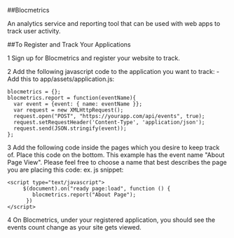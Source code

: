 ##Blocmetrics

An analytics service and reporting tool that can be used with web apps to track user activity.

##To Register and Track Your Applications

1  Sign up for Blocmetrics and register your website to track.

2  Add the following javascript code to the application you want to track:
    - Add this to app/assets/application.js:
```
blocmetrics = {};
blocmetrics.report = function(eventName){
  var event = {event: { name: eventName }};
  var request = new XMLHttpRequest();
  request.open("POST", "https://yourapp.com/api/events", true);
  request.setRequestHeader('Content-Type', 'application/json');
  request.send(JSON.stringify(event));
};
```
3  Add the following code inside the pages which you desire to keep track of. Place this code on the bottom. This example has the event name "About Page View". Please feel free to choose a name that best describes the page you are placing this code:
ex. js snippet:
```
<script type="text/javascript">
     $(document).on("ready page:load", function () {
        blocmetrics.report("About Page");
      })
</script>
```
4  On Blocmetrics, under your registered application, you should see the events count change as your site gets viewed.
